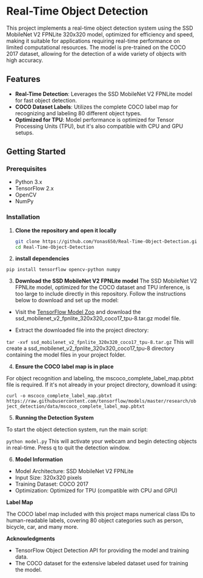 # Real-Time Object Detection

This project implements a real-time object detection system using the SSD MobileNet V2 FPNLite 320x320 model, optimized for efficiency and speed, making it suitable for applications requiring real-time performance on limited computational resources. The model is pre-trained on the COCO 2017 dataset, allowing for the detection of a wide variety of objects with high accuracy.

## Features

- **Real-Time Detection**: Leverages the SSD MobileNet V2 FPNLite model for fast object detection.
- **COCO Dataset Labels**: Utilizes the complete COCO label map for recognizing and labeling 80 different object types.
- **Optimized for TPU**: Model performance is optimized for Tensor Processing Units (TPU), but it's also compatible with CPU and GPU setups.

## Getting Started

### Prerequisites

- Python 3.x
- TensorFlow 2.x
- OpenCV
- NumPy

### Installation

1. **Clone the repository and open it locally**

   ```sh
   git clone https://github.com/Yonas650/Real-Time-Object-Detection.git
   cd Real-Time-Object-Detection

2. **install dependencies**

```pip install tensorflow opencv-python numpy```

3. **Download the SSD MobileNet V2 FPNLite model**
The SSD MobileNet V2 FPNLite model, optimized for the COCO dataset and TPU inference, is too large to include directly in this repository. Follow the instructions below to download and set up the model:

- Visit the [TensorFlow Model Zoo](https://github.com/tensorflow/models/blob/master/research/object_detection/g3doc/tf2_detection_zoo.md) and download the ssd_mobilenet_v2_fpnlite_320x320_coco17_tpu-8.tar.gz model file.

- Extract the downloaded file into the project directory:

```tar -xvf ssd_mobilenet_v2_fpnlite_320x320_coco17_tpu-8.tar.gz```
This will create a ssd_mobilenet_v2_fpnlite_320x320_coco17_tpu-8 directory containing the model files in your project folder.

4. **Ensure the COCO label map is in place**

For object recognition and labeling, the mscoco_complete_label_map.pbtxt file is required. If it's not already in your project directory, download it using:

```curl -o mscoco_complete_label_map.pbtxt https://raw.githubusercontent.com/tensorflow/models/master/research/object_detection/data/mscoco_complete_label_map.pbtxt```

5. **Running the Detection System**

To start the object detection system, run the main script:

```python model.py```
This will activate your webcam and begin detecting objects in real-time. Press q to quit the detection window.

6. **Model Information**

- Model Architecture: SSD MobileNet V2 FPNLite
- Input Size: 320x320 pixels
- Training Dataset: COCO 2017
- Optimization: Optimized for TPU (compatible with CPU and GPU)

**Label Map**

The COCO label map included with this project maps numerical class IDs to human-readable labels, covering 80 object categories such as person, bicycle, car, and many more.

**Acknowledgments**
- TensorFlow Object Detection API for providing the model and training data.
- The COCO dataset for the extensive labeled dataset used for training the model.